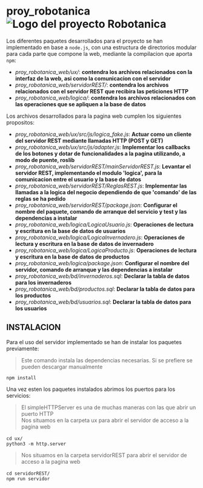 # proy_robotanica  ![Logo del proyecto Robotanica](https://github.com/DanielBBHub/proy_robotanica/blob/develop/proy_robotanica_web/ux/src/img/Logo.png)
  
Los diferentes paquetes desarrollados para el proyecto se han implementado en base a `node.js`, con una estructura de directorios modular para cada parte que compone la web, mediante la compilacion que aporta `npm`:  
  - *proy_robotanica_web/ux/*: **contendra los archivos relacionados con la interfaz de la web, asi como la comunicacion con el servidor**
  - *proy_robotanica_web/servidorREST/*: **contendra los archivos relacionados con el servidor REST que recibira las peticiones HTTP**
  - *proy_robotanica_web/logica/*: **contendra los archivos relacionados con las operaciones que se apliquen a la base de datos**  
  
Los archivos desarrollados para la pagina web cumplen los siguientes propositos:  
  - *proy_robotanica_web/ux/src/js/logica_fake.js*: **Actuar como un cliente del servidor REST mediante llamadas HTTP (POST y GET)**  
  - *proy_robotanica_web/ux/src/js/adapter.js*: **Implementar los callbacks de los botones y dotar de funcionalidades a la pagina utilizando, a modo de puente, roslib**    
  - *proy_robotanica_web/servidorREST/mainServidorREST.js*: **Levantar el servidor REST, implementando el modulo 'logica', para la comunicacion entre el usuario y la base de datos**    
  - *proy_robotanica_web/servidorREST/ReglasREST.js*: **Implementar las llamadas a la logica del negocio dependiendo de que 'comando' de las reglas se ha pedido**    
  - *proy_robotanica_web/servidorREST/package.json*: **Configurar el nombre del paquete, comando de arranque del servicio y test y las dependencias a instalar**  
  - *proy_robotanica_web/logica/LogicaUsuario.js*: **Operaciones de lectura y escritura en la base de datos de usuarios**    
  - *proy_robotanica_web/logica/LogicaInvernadero.js*: **Operaciones de lectura y escritura en la base de datos de invernadero**    
  - *proy_robotanica_web/logica/LogicaProducto.js*: **Operaciones de lectura y escritura en la base de datos de productos**  
  - *proy_robotanica_web/logica/package.json*: **Configurar el nombre del servidor, comando de arranque y las dependencias a instalar**    
  - *proy_robotanica_web/bd/invernaderos.sql*: **Declarar la tabla de datos para los invernaderos**    
  - *proy_robotanica_web/bd/productos.sql*: **Declarar la tabla de datos para los productos**    
  - *proy_robotanica_web/bd/usuarios.sql*: **Declarar la tabla de datos para los usuarios**  

## INSTALACION  
Para el uso del servidor implementado se han de instalar los paquetes previamente:
>Este comando instala las dependencias necesarias. Si se prefiere se pueden descargar manualmente
<pre><code>npm install</code></pre>  
  
Una vez esten los paquetes instalados abrimos los puertos para los servicios:
>El simpleHTTPServer es una de muchas maneras con las que abrir un puerto HTTP  
>Nos situamos en la carpeta ux para abrir el servidor de acceso a la pagina web
<pre><code>cd ux/</code>  
<code>python3 -m http.server</code></pre>  
>Nos situamos en la carpeta servidorREST para abrir el servidor de acceso a la pagina web
<pre><code>cd servidorREST/</code>  
<code>npm run servidor</code></pre>   
